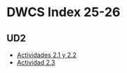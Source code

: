 # DWCS Index 25-26
## UD2
- [Actividades 2.1 y 2.2](https://github.com/dwcs-code-2425/r26_Actividades2.1-2.2.git)
- [Actividad 2.3](https://github.com/dwcs-code-2425/r26_Actividad2.3.git)
